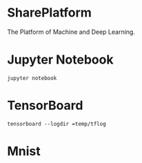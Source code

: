 # SharePlatform
The Platform of Machine and Deep Learning.

# Jupyter Notebook
```
jupyter notebook
```

# TensorBoard
```
tensorboard --logdir =temp/tflog
```

# Mnist
